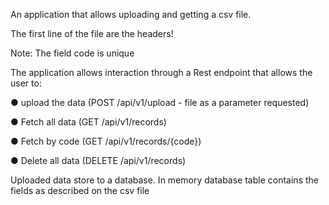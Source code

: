 An application that allows uploading and getting a csv file.

The first line of the file are the headers!

Note: The field code is unique

The application allows interaction through a Rest endpoint that allows the user to:

● upload the data (POST /api/v1/upload - file as a parameter requested)

● Fetch all data (GET /api/v1/records)

● Fetch by code (GET /api/v1/records/{code})

● Delete all data (DELETE /api/v1/records)

Uploaded data store to a database. In memory database table contains the fields as
described on the csv file
